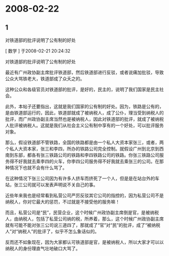 # 2008-02-22

## 1

对铁道部的批评说明了公有制的好处


[ 数学 ] 于2008-02-21 20:24:32  

对铁道部的批评说明了公有制的好处

最近有广州政协副主席批评铁道部，然后铁道部进行反驳，或者说痛加批驳，导致公众大骂铁老大，铁道部成了众夭之的。

这种公众和各级官员对铁道部的批评，是好的，民主的，说明了我们国家是民主社会。

此外，本帖子还要指出，这就是我们国家的公有制的好处。因为，铁路是公有的，是由铁道部运行的，因此，铁道部就成了被纳税人，成了公仆，理当受到纳税人的批评，而广州政协副主席当然也是被纳税人，因此对铁道部的批评，就成了被纳税人批评被纳税人。这就是我们从社会主义公有制中享有的一个好处，可以批评服务对象。

那么，假设铁道部不管铁路，全国的铁路都是由一个私人大资本家张三，或者，两个私人大资本家，张三和李四，所办的铁路公司完全控制。就假设广州到北京到西南到东部，都各有张三铁路公司的铁路和李四铁路公司的铁路。你张三铁路公司服务得不好我就去乘李四的火车，你李四公司服务得不好我就去乘张三的公司。在那种情况下也就不会有什么骂了。

在这种情况下张三公司因为有许多人挤车而挤死了一个人，但是是在站台外的车站，张三公司就可以发表声明说不关自己的事。

近些年来我也是经常看到私营公司严厉反驳其它公司的指控的，因为私营公司不是纳税人，你对它最大的惩罚，不过就是不接受他的服务嘛！

而且，私营公司是“民”，民营企业，这个时候广州政协副主席倒是官，是被纳税人，由纳税人，包括了私营公司纳的税，所养着，那么，这个时候广州政协副主席就有可能不能对张三公司说三道四了，那就成了“官”对“民”的批评，成了“被纳税人”对“纳税人”的批评了，似乎不怎么象话似的。

反而还不如象现在，因为大家都认可铁道部是官，是被纳税人，所以大家才可以以纳税人的身份理直气壮地破口大骂了。




